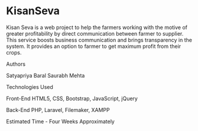 # KisanSeva

Kisan Seva is a web project to help the farmers working with the motive of greater profitability by direct communication between farmer to supplier. This service boosts business communication and brings transparency in the system. It provides an option to farmer to get maximum profit from their crops.

Authors

Satyapriya Baral
Saurabh Mehta

Technologies Used

Front-End
HTML5, CSS, Bootstrap, JavaScript, jQuery

Back-End
PHP, Laravel, Filemaker, XAMPP

Estimated Time - Four Weeks Approximately
